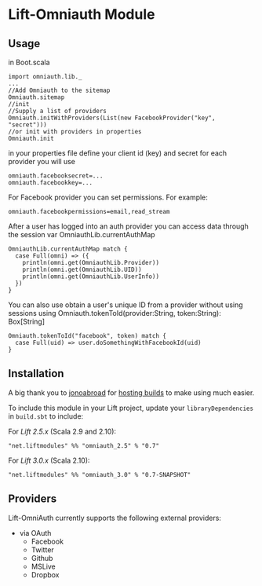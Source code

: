 # Lift-Omniauth Module
## Usage
in Boot.scala

    import omniauth.lib._
    ...
    //Add Omniauth to the sitemap
    Omniauth.sitemap
    //init
    //Supply a list of providers
    Omniauth.initWithProviders(List(new FacebookProvider("key", "secret")))
    //or init with providers in properties
    Omniauth.init


in your properties file define your client id (key) and secret for each provider you will use

    omniauth.facebooksecret=...
    omniauth.facebookkey=...

For Facebook provider you can set permissions. For example:

    omniauth.facebookpermissions=email,read_stream

After a user has logged into an auth provider you can access data through the session var OmniauthLib.currentAuthMap

    OmniauthLib.currentAuthMap match {
      case Full(omni) => ({
        println(omni.get(OmniauthLib.Provider))
        println(omni.get(OmniauthLib.UID))
        println(omni.get(OmniauthLib.UserInfo))
      })
    }

You can also use obtain a user's unique ID from a provider without using sessions using Omniauth.tokenToId(provider:String, token:String): Box[String]

    Omniauth.tokenToId("facebook", token) match {
      case Full(uid) => user.doSomethingWithFacebookId(uid)
    }

## Installation

A big thank you to [jonoabroad](https://github.com/jonoabroad) for [hosting builds](https://liftmodules.ci.cloudbees.com/job/Omniauth%20Lift%20Module/) to make using much easier.

To include this module in your Lift project, update your `libraryDependencies` in `build.sbt` to include:

For *Lift 2.5.x* (Scala 2.9 and 2.10):

    "net.liftmodules" %% "omniauth_2.5" % "0.7"

For *Lift 3.0.x* (Scala 2.10):

    "net.liftmodules" %% "omniauth_3.0" % "0.7-SNAPSHOT"


## Providers

Lift-OmniAuth currently supports the following external providers:

* via OAuth
  * Facebook
  * Twitter
  * Github
  * MSLive
  * Dropbox
